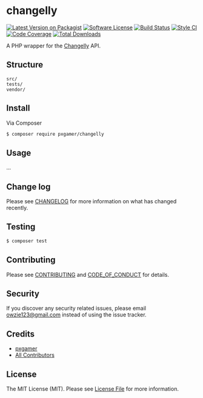 # changelly

[![Latest Version on Packagist][ico-version]][link-packagist]
[![Software License][ico-license]](LICENSE.md)
[![Build Status][ico-travis]][link-travis]
[![Style CI][ico-styleci]][link-styleci]
[![Code Coverage][ico-code-quality]][link-code-quality]
[![Total Downloads][ico-downloads]][link-downloads]

A PHP wrapper for the [Changelly] API.

## Structure

```
src/
tests/
vendor/
```

## Install

Via Composer

```bash
$ composer require pxgamer/changelly
```

## Usage

...

## Change log

Please see [CHANGELOG](CHANGELOG.md) for more information on what has changed recently.

## Testing

```bash
$ composer test
```

## Contributing

Please see [CONTRIBUTING](CONTRIBUTING.md) and [CODE_OF_CONDUCT](CODE_OF_CONDUCT.md) for details.

## Security

If you discover any security related issues, please email owzie123@gmail.com instead of using the issue tracker.

## Credits

- [pxgamer][link-author]
- [All Contributors][link-contributors]

## License

The MIT License (MIT). Please see [License File](LICENSE.md) for more information.

[changelly]: https://changelly.com

[ico-version]: https://img.shields.io/packagist/v/pxgamer/changelly.svg?style=flat-square
[ico-license]: https://img.shields.io/badge/license-MIT-brightgreen.svg?style=flat-square
[ico-travis]: https://img.shields.io/travis/pxgamer/changelly/master.svg?style=flat-square
[ico-styleci]: https://styleci.io/repos/114899505/shield
[ico-code-quality]: https://img.shields.io/codecov/c/github/pxgamer/changelly.svg?style=flat-square
[ico-downloads]: https://img.shields.io/packagist/dt/pxgamer/changelly.svg?style=flat-square

[link-packagist]: https://packagist.org/packages/pxgamer/changelly
[link-travis]: https://travis-ci.org/pxgamer/changelly
[link-styleci]: https://styleci.io/repos/114899505
[link-code-quality]: https://codecov.io/gh/pxgamer/changelly
[link-downloads]: https://packagist.org/packages/pxgamer/changelly
[link-author]: https://github.com/pxgamer
[link-contributors]: ../../contributors
